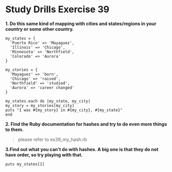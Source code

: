 # Study Drills Exercise 39

**1. Do this same kind of mapping with cities and states/regions in your country or some other country.**

```
my_states = {
  'Puerto Rico' => 'Mayaguez',
  'Illinois' => 'Chicago',
  'Minnesota' => 'Northfield',
  'Colorado' => 'Aurora'
}

my_stories = {
  'Mayaguez' => 'born',
  'Chicago' => 'raised',
  'Northfield' => 'studied',
  'Aurora' => 'career changed'
}

my_states.each do |my_state, my_city|
my_story = my_stories[my_city]
puts "I was #{my_story} in #{my_city}, #{my_state}"
end
```

**2. Find the Ruby documentation for hashes and try to do even more things to them.**

> please refer to ex39_my_hash.rb


**3.Find out what you can't do with hashes. A big one is that they do not have order, so try playing with that.**

```
puts my_states[1]
```
